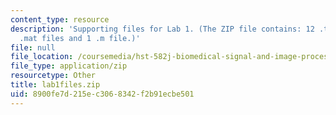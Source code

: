 ```yaml
---
content_type: resource
description: 'Supporting files for Lab 1. (The ZIP file contains: 12 .txt files, 11
  .mat files and 1 .m file.)'
file: null
file_location: /coursemedia/hst-582j-biomedical-signal-and-image-processing-spring-2007/8900fe7d215ec3068342f2b91ecbe501_lab1files.zip
file_type: application/zip
resourcetype: Other
title: lab1files.zip
uid: 8900fe7d-215e-c306-8342-f2b91ecbe501
---
```

